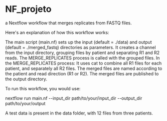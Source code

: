 # NF_projeto

a Nextflow workflow that merges replicates from FASTQ files.

Here's an explanation of how this workflow works:

  The main script (main.nf) sets up the input (default = ./data) and output (default = ./merged_fastq) directories as parameters.
  It creates a channel from the input directory, grouping files by patient and separating R1 and R2 reads.
  The MERGE_REPLICATES process is called with the grouped files.
  In the MERGE_REPLICATES process:
    It uses cat to combine all R1 files for each patient, and separately all R2 files.
    The merged files are named according to the patient and read direction (R1 or R2).
    The merged files are published to the output directory.
    
To run this workflow, you would use:

nextflow run main.nf --input_dir path/to/your/input_dir --output_dir path/to/your/output

A test data is present in the data folder, with 12 files from three patients. 

